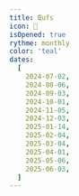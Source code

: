 ```yaml
---
title: Œufs
icon: 🐔
isOpened: true
rythme: monthly
color: 'teal'
dates:
  [
    2024-07-02,
    2024-08-06,
    2024-09-03,
    2024-10-01,
    2024-11-05,
    2024-12-03,
    2025-01-14,
    2025-02-04,
    2025-03-04,
    2025-04-01,
    2025-05-06,
    2025-06-03,
  ]
---
```

